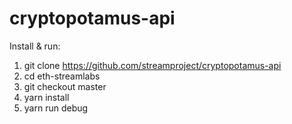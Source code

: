 # cryptopotamus-api

Install & run:

1. git clone https://github.com/streamproject/cryptopotamus-api
2. cd eth-streamlabs
3. git checkout master
4. yarn install
5. yarn run debug
